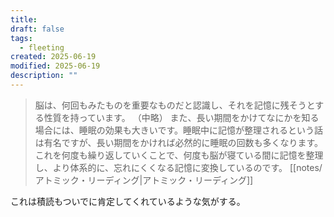 ```yaml
---
title: 
draft: false
tags:
  - fleeting
created: 2025-06-19
modified: 2025-06-19
description: ""
---
```

> 脳は、何回もみたものを重要なものだと認識し、それを記憶に残そうとする性質を持っています。
> （中略）
> また、長い期間をかけてなにかを知る場合には、睡眠の効果も大きいです。睡眠中に記憶が整理されるという話は有名ですが、長い期間をかければ必然的に睡眠の回数も多くなります。これを何度も繰り返していくことで、何度も脳が寝ている間に記憶を整理し、より体系的に、忘れにくくなる記憶に変換しているのです。
> [[notes/アトミック・リーディング|アトミック・リーディング]]

これは積読もついでに肯定してくれているような気がする。
